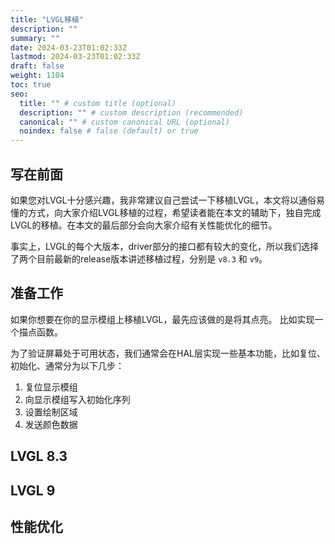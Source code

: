 ```yaml
---
title: "LVGL移植"
description: ""
summary: ""
date: 2024-03-23T01:02:33Z
lastmod: 2024-03-23T01:02:33Z
draft: false
weight: 1104
toc: true
seo:
  title: "" # custom title (optional)
  description: "" # custom description (recommended)
  canonical: "" # custom canonical URL (optional)
  noindex: false # false (default) or true
---
```


## 写在前面

如果您对LVGL十分感兴趣，我非常建议自己尝试一下移植LVGL，本文将以通俗易懂的方式，向大家介绍LVGL移植的过程，希望读者能在本文的辅助下，独自完成LVGL的移植。在本文的最后部分会向大家介绍有关性能优化的细节。

事实上，LVGL的每个大版本，driver部分的接口都有较大的变化，所以我们选择了两个目前最新的release版本讲述移植过程，分别是 `v8.3` 和 `v9`。

## 准备工作

如果你想要在你的显示模组上移植LVGL，最先应该做的是将其点亮。 比如实现一个描点函数。

为了验证屏幕处于可用状态，我们通常会在HAL层实现一些基本功能，比如复位、初始化、通常分为以下几步：

1. 复位显示模组
2. 向显示模组写入初始化序列
3. 设置绘制区域
4. 发送颜色数据

## LVGL 8.3

## LVGL 9

## 性能优化